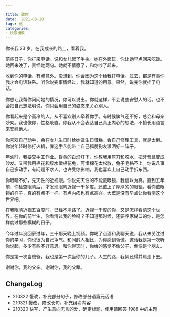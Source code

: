 ```yaml
---

title: 致你
date:  2021-03-20
tags: 信
categories: 
- 快写慢改
---
```

你长我 23 岁，在我成长的路上，看着我。
<!--more-->
前些日子，你打来电话。说和女儿起了争执。她在外面玩，你让她早点回来吃饭。她回来晚了，责怪她两句。她就不情愿了，和你吵了起来。

收到你的电话，有点意外。没想到，你会因为这个给我打电话。过去，都是有事你我才会电话联系。听你说完事情经过，我就知道的用意。果然，说完你就挂了电话。

你想让我帮你问问她的情况，你可以说出。你就这样，不会说些安慰人的话。也不会把自己想法明说，你只会用自己的姿态来关心别人。

你看起来是个高冷的人，从不喜欢别人牵着你手。有时候脾气还不好，总会和母亲吵架。我也像你，性格耿直。你我从不会表达自己真正内心的想法，不擅长用语言来安慰他人。

你喜欢自己动手，会在女儿生日时给她做生日蛋糕。会自己修理工具，就是太懒。你说年轻时修打火机，靠这手艺能带上自己狐朋狗友潇洒好一阵子。

年幼时，我要交手工作业。昏黄的白炽灯下，你教我用剪刀和胶水，把牙膏盒变成沙发。又带我用棉花和胶水做棉花兔，可惜棉花太松散，兔子毛黏不上。你说凡事自己多动手，有问题不求人。也许受你影响，我也喜欢上自己动手拆东西。

你眼睛不好，先天性的近视眼。你说先天性的不能戴眼镜，我信以为真。直到五年前，你检查眼睛后，才发现眼睛近视一千多度。还戴上了厚厚的的眼镜，看你戴眼镜的样子，真的有点不一样。有点内疚也有点高兴。大概是没有早点让你看清这个世界吧。

在我眼睛近视五百度时，已经不清路了。近视一千度的你，又是怎样看清这个世界。在你的前半生，你看清过我的脸吗？不知道那时候，还要养家糊口的你，是怎样度过那些模糊的日子。

今年过年没回家过年，三十那天晚上视频。你喝了点酒和我聊天说，我从未关注过你的学习，你也很为自己争气。和同龄人相比，为你感到骄傲。这话我是第一次听你说起，多少有些不好意思。和你聊天时，你给的感觉不像父子，倒像是个朋友。

你是第一次当爸爸，我也是第一次当你的儿子。人生的路，我俩还得并肩走下去。

谢谢你，我的父亲。谢谢你，我的父辈。

## ChangeLog

- 210322 慢改，补充部分句子，修改部分语篇元话语
- 210321 慢改，修改长句，补充组块内容
- 210320 快写，产生意向无言的爱，确定标题，使用请回答 1988 中的主题
